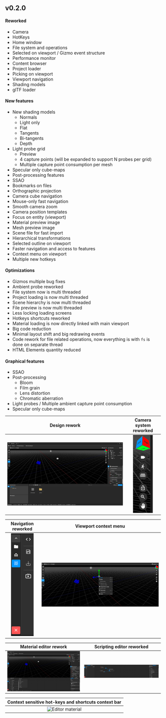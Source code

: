 ## v0.2.0

#### Reworked

- Camera
- HotKeys
- Home window
- File system and operations
- Selected on viewport / Gizmo event structure
- Performance monitor
- Content browser
- Project loader
- Picking on viewport
- Viewport navigation
- Shading models
- glTF loader

#### New features

- New shading models
  - Normals
  - Light only
  - Flat
  - Tangents
  - Bi-tangents
  - Depth
- Light probe grid
  - Preview
  - 4 capture points (will be expanded to support N probes per grid)
  - Multiple capture point consumption per mesh
- Specular only cube-maps
- Post-processing features
- SSAO
- Bookmarks on files
- Orthographic projection
- Camera cube navigation
- Mouse-only fast navigation
- Smooth camera zoom
- Camera position templates
- Focus on entity (viewport)
- Material preview image
- Mesh preview image
- Scene file for fast import
- Hierarchical transformations
- Selected outline on viewport
- Faster navigation and access to features
- Context menu on viewport
- Multiple new hotkeys


#### Optimizations

- Gizmos multiple bug fixes
- Ambient probe reworked
- File system now is multi threaded
- Project loading is now multi threaded
- Scene hierarchy is now multi threaded
- File preview is now multi threaded
- Less locking loading screens
- Hotkeys shortcuts reworked
- Material loading is now directly linked with main viewport
- Big code reduction
- Minimal layout shift and big redrawing events 
- Code rework for file related operations, now everything is with `fs` is done on separate thread
- HTML Elements quantity reduced

#### Graphical features

- SSAO
- Post-processing
  - Bloom
  - Film grain
  - Lens distortion
  - Chromatic aberration
- Light probes / Multiple ambient capture point consumption
- Specular only cube-maps





|                                                        Design rework                                                        |                                                     Camera system reworked                                                      |
|:---------------------------------------------------------------------------------------------------------------------------:|:-------------------------------------------------------------------------------------------------------------------------------:|
| <img src="https://github.com/projection-engine/.github/blob/main/v0.2.0/Design rework.png?raw=true" alt="Editor material"/> | <img src="https://github.com/projection-engine/.github/blob/main/v0.2.0/New camera system.png?raw=true" alt="Editor material"/> |

|                                                      Navigation reworked                                                       |                                                      Viewport context menu                                                      |
|:------------------------------------------------------------------------------------------------------------------------------:|:-------------------------------------------------------------------------------------------------------------------------------:|
| <img src="https://github.com/projection-engine/.github/blob/main/v0.2.0/Files navigation.png?raw=true" alt="Editor material"/> | <img src="https://github.com/projection-engine/.github/blob/main/v0.2.0/Viewport context menu.png?raw=true" alt="Editor material"/> |


|                                                         Material editor rework                                                          |                                                   Scripting editor reworked                                                    |
|:------------------------------------------------------------------------------------------------------------------------------------:|:------------------------------------------------------------------------------------------------------------------------------:|
| <img src="https://github.com/projection-engine/.github/blob/main/v0.2.0/Material editor rework.png?raw=true" alt="Editor material"/> | <img src="https://github.com/projection-engine/.github/blob/main/v0.2.0/Scripting visual.png?raw=true" alt="Editor material"/> |

|                                  Context sensitive hot-keys and shortcuts context bar                                   |
|:-----------------------------------------------------------------------------------------------------------------------:|
| <img src="https://github.com/projection-engine/.github/blob/main/v0.2.0/OpenShortcuts.png?raw=true" alt="Editor material"/> |